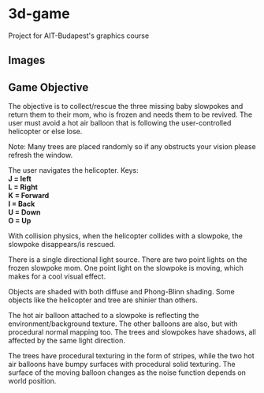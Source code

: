 # 3d-game
Project for AIT-Budapest's graphics course
<h2>Images</h1>


<h2> Game Objective </h2>

The objective is to collect/rescue the three missing baby slowpokes and return them to their mom,
who is frozen and needs them to be revived. The user must avoid a hot air balloon that is following
the user-controlled helicopter or else lose.

Note: Many trees are placed randomly so if any obstructs your vision please refresh the window.

The user navigates the helicopter.
Keys: <br>
<b>
J = left <br>
L = Right <br>
K = Forward <br>
I = Back <br>
U = Down <br>
O = Up <br>
</b>

With collision physics, when the helicopter collides with a slowpoke, the slowpoke disappears/is rescued.

There is a single directional light source. There are two point lights on the frozen slowpoke
mom. One point light on the slowpoke is moving, which makes for a cool visual effect.

Objects are shaded with both diffuse and Phong-Blinn shading. Some objects like the helicopter
and tree are shinier than others.

The hot air balloon attached to a slowpoke is reflecting the environment/background texture. The other balloons
are also, but with procedural normal mapping too. The trees and slowpokes have shadows, all affected by the same light direction.

The trees have procedural texturing in the form of stripes, while the two hot air balloons have bumpy surfaces with procedural solid texturing. The surface of the moving balloon changes as
the noise function depends on world position.
